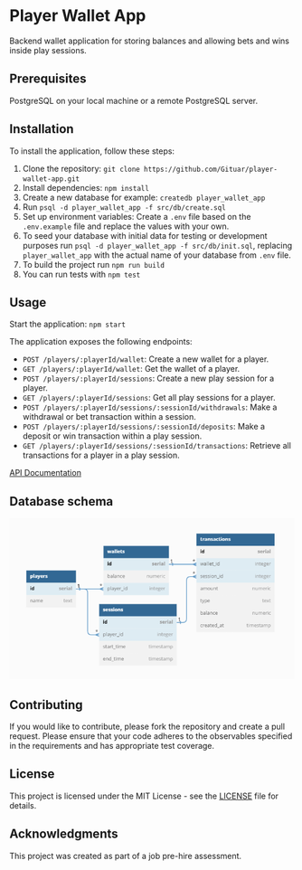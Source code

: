 # Player Wallet App

Backend wallet application for storing balances and allowing bets and wins inside play sessions.

## Prerequisites

PostgreSQL on your local machine or a remote PostgreSQL server.

## Installation

To install the application, follow these steps:

1. Clone the repository: `git clone https://github.com/Gituar/player-wallet-app.git`
2. Install dependencies: `npm install`
3. Create a new database for example: `createdb player_wallet_app`
4. Run `psql -d player_wallet_app -f src/db/create.sql`
5. Set up environment variables: Create a `.env` file based on the `.env.example` file and replace the values with your own.
6. To seed your database with initial data for testing or development purposes run `psql -d player_wallet_app -f src/db/init.sql`, replacing `player_wallet_app` with the actual name of your database from `.env` file.
7. To build the project run `npm run build`
8. You can run tests with `npm test`

## Usage

Start the application: `npm start`

The application exposes the following endpoints:

- `POST /players/:playerId/wallet`: Create a new wallet for a player.
- `GET /players/:playerId/wallet`: Get the wallet of a player.
- `POST /players/:playerId/sessions`: Create a new play session for a player.
- `GET /players/:playerId/sessions`: Get all play sessions for a player.
- `POST /players/:playerId/sessions/:sessionId/withdrawals`: Make a withdrawal or bet transaction within a session.
- `POST /players/:playerId/sessions/:sessionId/deposits`: Make a deposit or win transaction within a play session.
- `GET /players/:playerId/sessions/:sessionId/transactions`: Retrieve all transactions for a player in a play session.

[API Documentation](https://gituar.github.io/player-wallet-app/swagger-ui)

## Database schema

![DB Diagram](docs/dbdiagram.png)

## Contributing

If you would like to contribute, please fork the repository and create a pull request. Please ensure that your code adheres to the observables specified in the requirements and has appropriate test coverage.

## License

This project is licensed under the MIT License - see the [LICENSE](LICENSE) file for details.

## Acknowledgments

This project was created as part of a job pre-hire assessment.